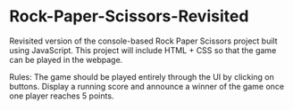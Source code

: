 # Rock-Paper-Scissors-Revisited
Revisited version of the console-based Rock Paper Scissors project built using JavaScript. This project will include HTML + CSS so that the game can be played in the webpage.

Rules: The game should be played entirely through the UI by clicking on buttons. Display a running score and announce a winner of the game once one player reaches 5 points.